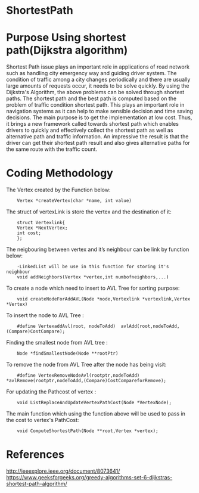 # ShortestPath


# Purpose Using shortest path(Dijkstra algorithm)

Shortest Path issue plays an important role in applications of road network such as handling city emergency way and guiding driver system. The condition of traffic among a city changes periodically and there are usually large amounts of requests occur, it needs to be solve quickly. By using the Dijkstra's Algorithm, the above problems can be solved through shortest paths. The shortest path and the best path is computed based on the problem of traffic condition shortest path. This plays an important role in navigation systems as it can help to make sensible decision and time saving decisions. The main purpose is to get the implementation at low cost. Thus, it brings a new framework called towards shortest path which enables drivers to quickly and effectively collect the shortest path as well as alternative path and traffic information. An impressive the result is that the driver can get their shortest path result and also gives alternative paths for the same route with the traffic count.

# Coding Methodology

The Vertex created by the Function below:

        Vertex *createVertex(char *name, int value)

The struct of vertexLink is store the vertex and the destination of it:

        struct Vertexlink{
        Vertex *NextVertex;
        int cost;
        };

The neigbouring between vertex and it’s neighbour can be link by function below:

        -LinkedList will be use in this function for storing it's neighbour
        void addNeighbors(Vertex *vertex,int numbofneighbors,...)

To create a node which need to insert to AVL Tree for sorting purpose:

        void createNodeForAddAVL(Node *node,Vertexlink *vertexlink,Vertex *Vertex)

To insert the node to AVL Tree :

        #define VertexaddAvl(root, nodeToAdd)  avlAdd(root,nodeToAdd,(Compare)CostCompare);

Finding the smallest node from AVL tree :

        Node *findSmallestNode(Node **rootPtr)

To remove the node from AVL Tree after the node has being visit:

        #define VertexRemoveNodeAvl(rootptr,nodeToAdd)      *avlRemove(rootptr,nodeToAdd,(Compare)CostCompareforRemove);

For updating the Pathcost of vertex :

        void ListReplaceAndUpdateVertexPathCost(Node *VertexNode);

The main function which using the function above  will be used to pass in the cost to vertex's PathCost:

        void ComputeShortestPath(Node **root,Vertex *vertex);

# References
http://ieeexplore.ieee.org/document/8073641/
https://www.geeksforgeeks.org/greedy-algorithms-set-6-dijkstras-shortest-path-algorithm/